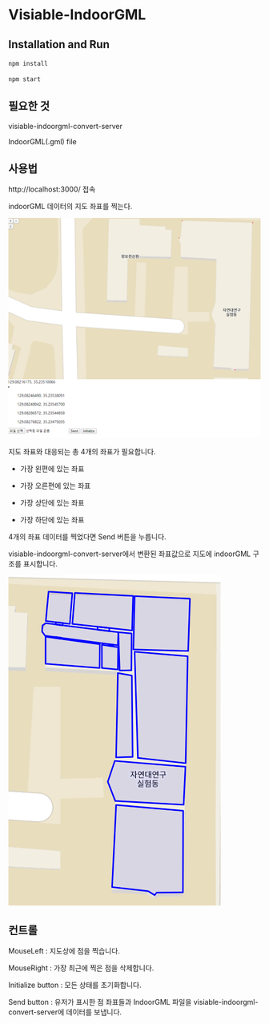 # Visiable-IndoorGML
 
## Installation and Run

```js
npm install
```

```js
npm start
```

## 필요한 것

visiable-indoorgml-convert-server

IndoorGML(.gml) file

## 사용법

http://localhost:3000/ 접속

indoorGML 데이터의 지도 좌표를 찍는다.

![1](https://github.com/0vollov0/Visiable-IndoorGML/blob/master/readme_image/1.PNG)

지도 좌표와 대응되는 총 4개의 좌표가 필요합니다.


* 가장 왼편에 있는 좌표

* 가장 오른편에 있는 좌표

* 가장 상단에 있는 좌표

* 가장 하단에 있는 좌표 

4개의 좌표 데이터를 찍었다면 Send 버튼을 누릅니다.

visiable-indoorgml-convert-server에서 변환된 좌표값으로 지도에 indoorGML 구조를 표시합니다.

![2](https://github.com/0vollov0/Visiable-IndoorGML/blob/master/readme_image/2.PNG)

## 컨트롤

MouseLeft : 지도상에 점을 찍습니다.

MouseRight : 가장 최근에 찍은 점을 삭제합니다.

Initialize button : 모든 상태를 초기화합니다.

Send button : 유저가 표시한 점 좌표들과 IndoorGML 파일을 visiable-indoorgml-convert-server에 데이터를 보냅니다.
